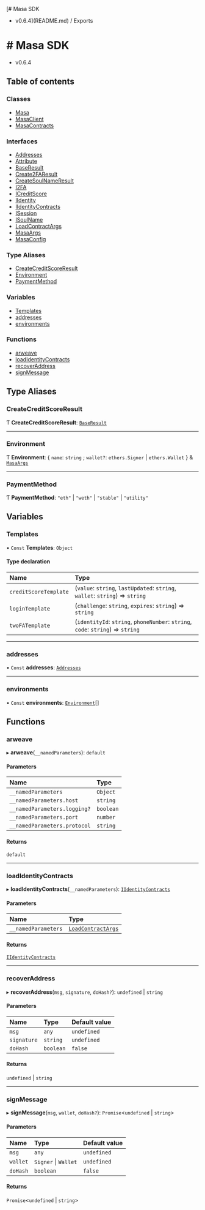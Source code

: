 [# Masa SDK
 - v0.6.4](README.md) / Exports

# # Masa SDK
 - v0.6.4

## Table of contents

### Classes

- [Masa](classes/Masa.md)
- [MasaClient](classes/MasaClient.md)
- [MasaContracts](classes/MasaContracts.md)

### Interfaces

- [Addresses](interfaces/Addresses.md)
- [Attribute](interfaces/Attribute.md)
- [BaseResult](interfaces/BaseResult.md)
- [Create2FAResult](interfaces/Create2FAResult.md)
- [CreateSoulNameResult](interfaces/CreateSoulNameResult.md)
- [I2FA](interfaces/I2FA.md)
- [ICreditScore](interfaces/ICreditScore.md)
- [IIdentity](interfaces/IIdentity.md)
- [IIdentityContracts](interfaces/IIdentityContracts.md)
- [ISession](interfaces/ISession.md)
- [ISoulName](interfaces/ISoulName.md)
- [LoadContractArgs](interfaces/LoadContractArgs.md)
- [MasaArgs](interfaces/MasaArgs.md)
- [MasaConfig](interfaces/MasaConfig.md)

### Type Aliases

- [CreateCreditScoreResult](modules.md#createcreditscoreresult)
- [Environment](modules.md#environment)
- [PaymentMethod](modules.md#paymentmethod)

### Variables

- [Templates](modules.md#templates)
- [addresses](modules.md#addresses)
- [environments](modules.md#environments)

### Functions

- [arweave](modules.md#arweave)
- [loadIdentityContracts](modules.md#loadidentitycontracts)
- [recoverAddress](modules.md#recoveraddress)
- [signMessage](modules.md#signmessage)

## Type Aliases

### CreateCreditScoreResult

Ƭ **CreateCreditScoreResult**: [`BaseResult`](interfaces/BaseResult.md)

___

### Environment

Ƭ **Environment**: { `name`: `string` ; `wallet?`: `ethers.Signer` \| `ethers.Wallet`  } & [`MasaArgs`](interfaces/MasaArgs.md)

___

### PaymentMethod

Ƭ **PaymentMethod**: ``"eth"`` \| ``"weth"`` \| ``"stable"`` \| ``"utility"``

## Variables

### Templates

• `Const` **Templates**: `Object`

#### Type declaration

| Name | Type |
| :------ | :------ |
| `creditScoreTemplate` | (`value`: `string`, `lastUpdated`: `string`, `wallet`: `string`) => `string` |
| `loginTemplate` | (`challenge`: `string`, `expires`: `string`) => `string` |
| `twoFATemplate` | (`identityId`: `string`, `phoneNumber`: `string`, `code`: `string`) => `string` |

___

### addresses

• `Const` **addresses**: [`Addresses`](interfaces/Addresses.md)

___

### environments

• `Const` **environments**: [`Environment`](modules.md#environment)[]

## Functions

### arweave

▸ **arweave**(`__namedParameters`): `default`

#### Parameters

| Name | Type |
| :------ | :------ |
| `__namedParameters` | `Object` |
| `__namedParameters.host` | `string` |
| `__namedParameters.logging?` | `boolean` |
| `__namedParameters.port` | `number` |
| `__namedParameters.protocol` | `string` |

#### Returns

`default`

___

### loadIdentityContracts

▸ **loadIdentityContracts**(`__namedParameters`): [`IIdentityContracts`](interfaces/IIdentityContracts.md)

#### Parameters

| Name | Type |
| :------ | :------ |
| `__namedParameters` | [`LoadContractArgs`](interfaces/LoadContractArgs.md) |

#### Returns

[`IIdentityContracts`](interfaces/IIdentityContracts.md)

___

### recoverAddress

▸ **recoverAddress**(`msg`, `signature`, `doHash?`): `undefined` \| `string`

#### Parameters

| Name | Type | Default value |
| :------ | :------ | :------ |
| `msg` | `any` | `undefined` |
| `signature` | `string` | `undefined` |
| `doHash` | `boolean` | `false` |

#### Returns

`undefined` \| `string`

___

### signMessage

▸ **signMessage**(`msg`, `wallet`, `doHash?`): `Promise`<`undefined` \| `string`\>

#### Parameters

| Name | Type | Default value |
| :------ | :------ | :------ |
| `msg` | `any` | `undefined` |
| `wallet` | `Signer` \| `Wallet` | `undefined` |
| `doHash` | `boolean` | `false` |

#### Returns

`Promise`<`undefined` \| `string`\>
